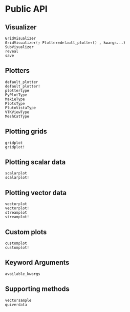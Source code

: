# Public API

## Visualizer
```@docs
GridVisualizer
GridVisualizer(; Plotter=default_plotter() , kwargs...)
SubVisualizer
reveal
save
```

## Plotters
```@docs
default_plotter
default_plotter!
plottertype
PyPlotType
MakieType
PlotsType
PlutoVistaType
VTKViewType
MeshCatType
```



## Plotting grids
```@docs
gridplot
gridplot!
```


## Plotting scalar data
```@docs
scalarplot
scalarplot!
```

## Plotting vector data
```@docs
vectorplot
vectorplot!
streamplot
streamplot!
```

## Custom plots
```@docs
customplot
customplot!
```

## Keyword Arguments
```@docs
available_kwargs
```

## Supporting methods
```@docs
vectorsample
quiverdata
```
